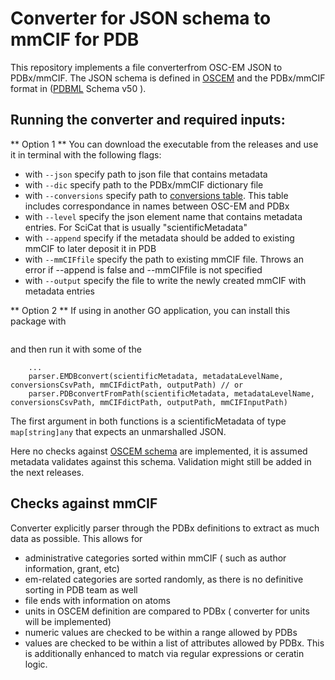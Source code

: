 # Converter for JSON schema to mmCIF for PDB

This repository implements a file converterfrom OSC-EM JSON to PDBx/mmCIF.
The JSON schema is defined in [OSCEM](https://github.com/osc-em/OSCEM_Schemas/) and  the PDBx/mmCIF format in ([PDBML](https://mmcif.wwpdb.org/dictionaries/ascii/mmcif_pdbx_v50.dic) Schema v50 ).


## Running the converter and required inputs:
** Option 1 ** 
You can download the executable from the releases and use it in terminal with the following flags: 
* with `--json` specify path to json file that contains metadata
* with `--dic` specify path to the PDBx/mmCIF dictionary file
* with `--conversions` specify path to [conversions table](https://github.com/openem/LS_Metadata_reader/). This table includes correspondance in names between OSC-EM and PDBx
* with `--level` specify the json element name that contains metadata entries. For SciCat that is usually "scientificMetadata"
* with `--append` specify if the metadata should be added to existing mmCIF to later deposit it in PDB
* with `--mmCIFfile` specify the path to existing mmCIF file. Throws an error if --append is false and --mmCIFfile is not specified
* with `--output` specify the file to write the newly created mmCIF with metadata entries

** Option 2 **
If using in another GO application, you can install this package with 
```go get github.com/osc-em/converter-OSCEM-to-mmCIF 
```
and then run it with some of the 

```import parser "github.com/osc-em/converter-OSCEM-to-mmCIF/parser"
    ...
    parser.EMDBconvert(scientificMetadata, metadataLevelName, conversionsCsvPath, mmCIFdictPath, outputPath) // or
    parser.PDBconvertFromPath(scientificMetadata, metadataLevelName, conversionsCsvPath, mmCIFdictPath, outputPath, mmCIFInputPath)
```
The first argument in both functions is a scientificMetadata of type `map[string]any` that expects an unmarshalled JSON. 

Here no checks against [OSCEM schema](https://github.com/osc-em/OSCEM_Schemas) are implemented, it is assumed metadata validates against this schema.  Validation might still be added in the next releases.



## Checks against mmCIF
Converter explicitly parser through the PDBx definitions to extract as much data as possible. This allows for
* administrative categories sorted within mmCIF ( such as author information, grant, etc)
* em-related categories are sorted randomly, as there is no definitive sorting in PDB team as well
* file ends with information on atoms
* units in OSCEM definition are compared to PDBx ( converter for units will be implemented)
* numeric values are checked to be within a range allowed by PDBs
* values  are checked to be within a list of attributes allowed by PDBx. This is additionally enhanced to match via regular expressions or ceratin logic. 